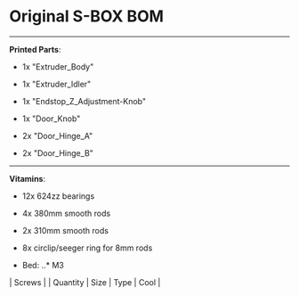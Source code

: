 # Original S-BOX BOM

---

**Printed Parts**:

- 1x "Extruder_Body"

- 1x "Extruder_Idler"

- 1x "Endstop_Z_Adjustment-Knob"

- 1x "Door_Knob"

- 2x "Door_Hinge_A"

- 2x "Door_Hinge_B"

---

**Vitamins**:

- 12x 624zz bearings

- 4x 380mm smooth rods

- 2x 310mm smooth rods

- 8x circlip/seeger ring for 8mm rods

- Bed:
..* M3

|                Screws        |
| Quantity | Size | Type | Cool  |

